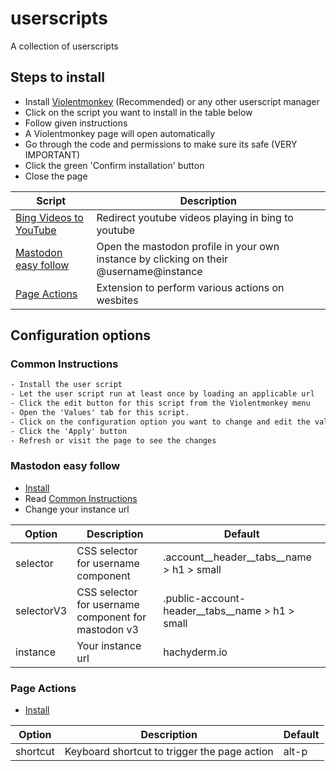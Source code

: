 # userscripts

A collection of userscripts

## Steps to install

- Install [Violentmonkey](https://violentmonkey.github.io/get-it/) (Recommended) or any other userscript manager
- Click on the script you want to install in the table below
- Follow given instructions
- A Violentmonkey page will open automatically
- Go through the code and permissions to make sure its safe (VERY IMPORTANT)
- Click the green 'Confirm installation' button
- Close the page

| Script                   | Description                                                                            |
| ------------------------ | -------------------------------------------------------------------------------------- |
| [Bing Videos to YouTube] | Redirect youtube videos playing in bing to youtube                                     |
| [Mastodon easy follow]   | Open the mastodon profile in your own instance by clicking on their @username@instance |
| [Page Actions]           | Extension to perform various actions on wesbites                                       |

## Configuration options

### Common Instructions

```txt
- Install the user script
- Let the user script run at least once by loading an applicable url
- Click the edit button for this script from the Violentmonkey menu
- Open the 'Values' tab for this script.
- Click on the configuration option you want to change and edit the value
- Click the 'Apply' button
- Refresh or visit the page to see the changes
```

### Mastodon easy follow

- [Install](https://github.com/agrmohit/userscripts/raw/main/mastodon-easy-follow.user.js)
- Read [Common Instructions](#common-instructions)
- Change your instance url

| Option     | Description                                         | Default                                         |
| ---------- | --------------------------------------------------- | ----------------------------------------------- |
| selector   | CSS selector for username component                 | .account__header__tabs__name > h1 > small       |
| selectorV3 | CSS selector for username component for mastodon v3 | .public-account-header__tabs__name > h1 > small |
| instance   | Your instance url                                   | hachyderm.io                                    |

### Page Actions

- [Install](https://github.com/agrmohit/userscripts/raw/main/page-actions.user.js)

| Option   | Description                                  | Default |
| -------- | -------------------------------------------- | ------- |
| shortcut | Keyboard shortcut to trigger the page action | alt-p   |

[Bing Videos to YouTube]: https://github.com/agrmohit/userscripts/raw/main/bing-videos-to-youtube.user.js
[Mastodon easy follow]: #mastodon-easy-follow
[Page Actions]: #page-actions
